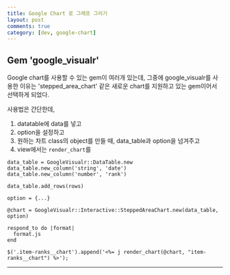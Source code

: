 ```yaml
---
title: Google Chart 로 그래프 그리기
layout: post
comments: true
category: [dev, google-chart]
--- 
```



## Gem 'google_visualr'

Google chart를 사용할 수 있는 gem이 여러개 있는데, 그중에 google_visualr를 사용한 이유는 'stepped_area_chart' 같은
새로운 chart를 지원하고 있는 gem이어서 선택하게 되었다.

사용법은 간단한데,
1. datatable에 data를 넣고
2. option을 설정하고
3. 원하는 차트 class의 object를 만들 때, data_table과 option을 넘겨주고
4. view에서는 `render_chart`를 

<controller>

    data_table = GoogleVisualr::DataTable.new
    data_table.new_column('string', 'date')
    data_table.new_column('number', 'rank')

    data_table.add_rows(rows)

    option = {...}

    @chart = GoogleVisualr::Interactive::SteppedAreaChart.new(data_table, option)

    respond_to do |format|
      format.js
    end


<view>
	
	$('.item-ranks__chart').append('<%= j render_chart(@chart, "item-ranks__chart") %>');


---

